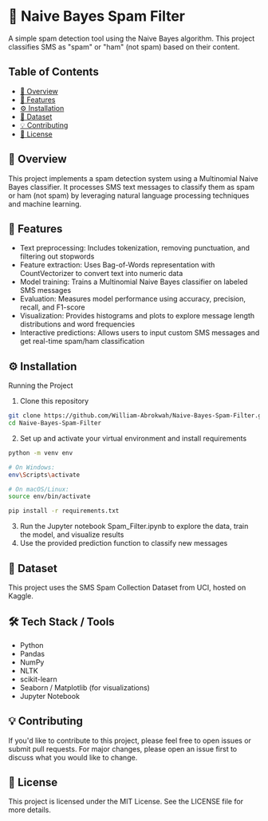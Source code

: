 # 📩 Naive Bayes Spam Filter

A simple spam detection tool using the Naive Bayes algorithm. This project classifies SMS as "spam" or "ham" (not spam) based on their content.

## Table of Contents

- [📌 Overview](#📌-overview)
- [🚀 Features](#🚀-features)
- [⚙️ Installation](#⚙️-installation)
- [📂 Dataset](#📂-dataset)
- [💡 Contributing](#💡-contributing)
- [📝 License](#📝license)

## 📌 Overview
This project implements a spam detection system using a Multinomial Naive Bayes classifier. It processes SMS text messages to classify them as spam or ham (not spam) by leveraging natural language processing techniques and machine learning.

## 🚀 Features

- Text preprocessing: Includes tokenization, removing punctuation, and filtering out stopwords
- Feature extraction: Uses Bag-of-Words representation with CountVectorizer to convert text into numeric data
- Model training: Trains a Multinomial Naive Bayes classifier on labeled SMS messages
- Evaluation: Measures model performance using accuracy, precision, recall, and F1-score
- Visualization: Provides histograms and plots to explore message length distributions and word frequencies
- Interactive predictions: Allows users to input custom SMS messages and get real-time spam/ham classification

## ⚙️ Installation

Running the Project
1. Clone this repository
```bash
git clone https://github.com/William-Abrokwah/Naive-Bayes-Spam-Filter.git
cd Naive-Bayes-Spam-Filter
```
2. Set up and activate your virtual environment and install requirements
```bash
python -m venv env

# On Windows:
env\Scripts\activate

# On macOS/Linux:
source env/bin/activate

pip install -r requirements.txt
```
3. Run the Jupyter notebook Spam_Filter.ipynb to explore the data, train the model, and visualize results
4. Use the provided prediction function to classify new messages

## 📂 Dataset

This project uses the SMS Spam Collection Dataset from UCI, hosted on Kaggle.

## 🛠️ Tech Stack / Tools

- Python
- Pandas
- NumPy
- NLTK
- scikit-learn
- Seaborn / Matplotlib (for visualizations)
- Jupyter Notebook

## 💡 Contributing

If you'd like to contribute to this project, please feel free to open issues or submit pull requests. For major changes, please open an issue first to discuss what you would like to change.

## 📝 License

This project is licensed under the MIT License. See the LICENSE file for more details.